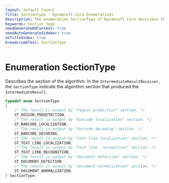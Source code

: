 ```yaml
---
layout: default-layout
Title: SectionType - Dynamsoft Core Enumerations
Description: The enumeration SectionType of Dynamsoft Core describes the section of the algorithm.
Keywords: Section type
needGenerateH3Content: true
needAutoGenerateSidebar: true
noTitleIndex: true
breadcrumbText: SectionType
---
```


# Enumeration SectionType

Describes the section of the algorithm. In the `IntermediateResultReceiver`, the `SectionType` indicate the algorithm section that produced the `IntermediateResult`.

```cpp
typedef enum SectionType
{
    /* The result is output by "region prediction" section. */
    ST_REGION_PREDETECTION,
    /* The result is output by "barcode localization" section. */
    ST_BARCODE_LOCALIZATION,
    /* The result is output by "barcode decoding" section. */
    ST_BARCODE_DECODING,
    /* The result is output by "text line localization" section. */
    ST_TEXT_LINE_LOCALIZATION,
    /* The result is output by "text line  recognition" section. */
    ST_TEXT_LINE_RECOGNITION,
    /* The result is output by "document detection" section. */
    ST_DOCUMENT_DETECTION,
    /* The result is output by "document normalization" section. */
    ST_DOCUMENT_NORMALIZATION,
} SectionType;
```
